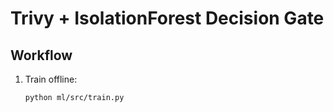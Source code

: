 # Trivy + IsolationForest Decision Gate

## Workflow
1. Train offline:
   ```bash
   python ml/src/train.py
